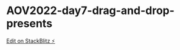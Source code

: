 # AOV2022-day7-drag-and-drop-presents

[Edit on StackBlitz ⚡️](https://stackblitz.com/edit/drag-and-drop-presents-m9zavz)